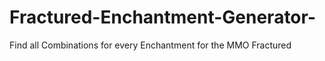 # Fractured-Enchantment-Generator-
Find all Combinations for every Enchantment for the MMO Fractured
